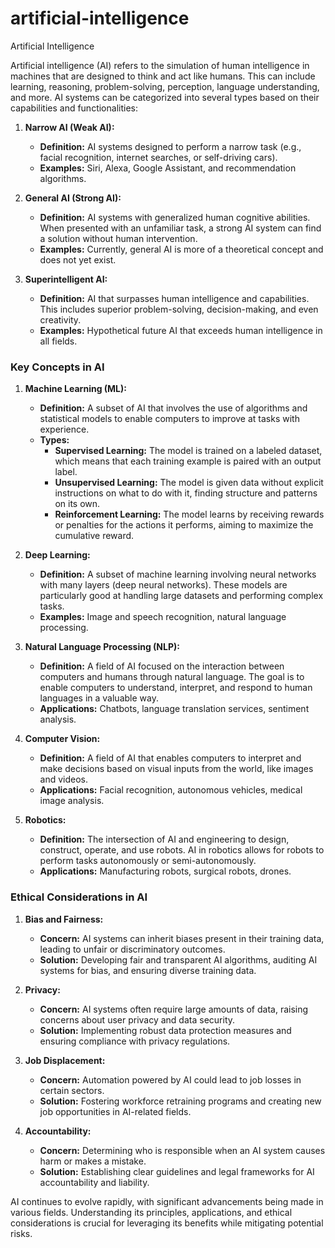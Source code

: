 # artificial-intelligence
Artificial Intelligence

Artificial intelligence (AI) refers to the simulation of human intelligence in machines that are designed to think and act like humans. This can include learning, reasoning, problem-solving, perception, language understanding, and more. AI systems can be categorized into several types based on their capabilities and functionalities:

1. **Narrow AI (Weak AI):**
   - **Definition:** AI systems designed to perform a narrow task (e.g., facial recognition, internet searches, or self-driving cars).
   - **Examples:** Siri, Alexa, Google Assistant, and recommendation algorithms.

2. **General AI (Strong AI):**
   - **Definition:** AI systems with generalized human cognitive abilities. When presented with an unfamiliar task, a strong AI system can find a solution without human intervention.
   - **Examples:** Currently, general AI is more of a theoretical concept and does not yet exist.

3. **Superintelligent AI:**
   - **Definition:** AI that surpasses human intelligence and capabilities. This includes superior problem-solving, decision-making, and even creativity.
   - **Examples:** Hypothetical future AI that exceeds human intelligence in all fields.

### Key Concepts in AI

1. **Machine Learning (ML):**
   - **Definition:** A subset of AI that involves the use of algorithms and statistical models to enable computers to improve at tasks with experience.
   - **Types:**
     - **Supervised Learning:** The model is trained on a labeled dataset, which means that each training example is paired with an output label.
     - **Unsupervised Learning:** The model is given data without explicit instructions on what to do with it, finding structure and patterns on its own.
     - **Reinforcement Learning:** The model learns by receiving rewards or penalties for the actions it performs, aiming to maximize the cumulative reward.

2. **Deep Learning:**
   - **Definition:** A subset of machine learning involving neural networks with many layers (deep neural networks). These models are particularly good at handling large datasets and performing complex tasks.
   - **Examples:** Image and speech recognition, natural language processing.

3. **Natural Language Processing (NLP):**
   - **Definition:** A field of AI focused on the interaction between computers and humans through natural language. The goal is to enable computers to understand, interpret, and respond to human languages in a valuable way.
   - **Applications:** Chatbots, language translation services, sentiment analysis.

4. **Computer Vision:**
   - **Definition:** A field of AI that enables computers to interpret and make decisions based on visual inputs from the world, like images and videos.
   - **Applications:** Facial recognition, autonomous vehicles, medical image analysis.

5. **Robotics:**
   - **Definition:** The intersection of AI and engineering to design, construct, operate, and use robots. AI in robotics allows for robots to perform tasks autonomously or semi-autonomously.
   - **Applications:** Manufacturing robots, surgical robots, drones.

### Ethical Considerations in AI

1. **Bias and Fairness:**
   - **Concern:** AI systems can inherit biases present in their training data, leading to unfair or discriminatory outcomes.
   - **Solution:** Developing fair and transparent AI algorithms, auditing AI systems for bias, and ensuring diverse training data.

2. **Privacy:**
   - **Concern:** AI systems often require large amounts of data, raising concerns about user privacy and data security.
   - **Solution:** Implementing robust data protection measures and ensuring compliance with privacy regulations.

3. **Job Displacement:**
   - **Concern:** Automation powered by AI could lead to job losses in certain sectors.
   - **Solution:** Fostering workforce retraining programs and creating new job opportunities in AI-related fields.

4. **Accountability:**
   - **Concern:** Determining who is responsible when an AI system causes harm or makes a mistake.
   - **Solution:** Establishing clear guidelines and legal frameworks for AI accountability and liability.

AI continues to evolve rapidly, with significant advancements being made in various fields. Understanding its principles, applications, and ethical considerations is crucial for leveraging its benefits while mitigating potential risks.
